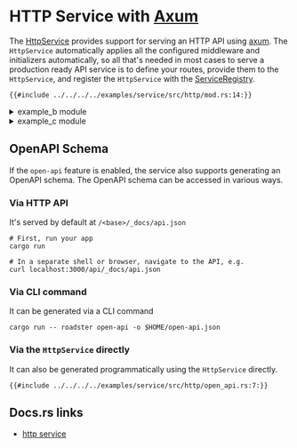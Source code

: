 # HTTP Service with [Axum](https://crates.io/crates/axum)

The [HttpService](https://docs.rs/roadster/latest/roadster/service/http/service/struct.HttpService.html) provides
support for serving an HTTP API using [axum](https://docs.rs/axum/latest/axum/). The `HttpService` automatically applies
all the configured middleware and initializers automatically, so all that's needed in most cases to serve a production
ready API service is to define your routes, provide them to the `HttpService`, and register the `HttpService` with
the [ServiceRegistry](https://docs.rs/roadster/latest/roadster/service/registry/struct.ServiceRegistry.html).

```rust,ignore
{{#include ../../../../examples/service/src/http/mod.rs:14:}}
```

<details>
<summary>example_b module</summary>

```rust,ignore
{{#include ../../../../examples/service/src/http/example_b.rs:10:}}
```

</details>

<details>
<summary>example_c module</summary>

```rust,ignore
{{#include ../../../../examples/service/src/http/example_c.rs:10:}}
```

</details>

## OpenAPI Schema

If the `open-api` feature is enabled, the service also supports generating an OpenAPI schema. The OpenAPI schema can be
accessed in various ways.

### Via HTTP API

It's served by default at `/<base>/_docs/api.json`

```shell
# First, run your app
cargo run

# In a separate shell or browser, navigate to the API, e.g.
curl localhost:3000/api/_docs/api.json
```

### Via CLI command

It can be generated via a CLI command

```shell
cargo run -- roadster open-api -o $HOME/open-api.json
```

### Via the `HttpService` directly

It can also be generated programmatically using the `HttpService` directly.

```rust,ignore
{{#include ../../../../examples/service/src/http/open_api.rs:7:}}
```

## Docs.rs links

- [http service](https://docs.rs/roadster/latest/roadster/service/http/index.html)
